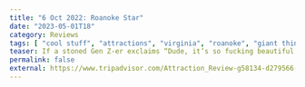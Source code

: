 ```yaml
---
title: "6 Oct 2022: Roanoke Star"
date: "2023-05-01T18"
category: Reviews
tags: [ "cool stuff", "attractions", "virginia", "roanoke", "giant things" ]
teaser: If a stoned Gen Z-er exclaims “Dude, it’s so fucking beautiful up here,” believe him.
permalink: false
external: https://www.tripadvisor.com/Attraction_Review-g58134-d279566-Reviews-Mill_Mountain_Star_Park-Roanoke_Virginia.html
---
```

